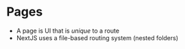 # Pages

* A page is UI that is *unique* to a route
* NextJS uses a file-based routing system (nested folders)
